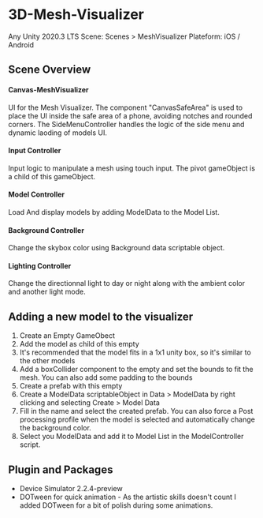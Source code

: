 # 3D-Mesh-Visualizer

Any Unity 2020.3 LTS
Scene: Scenes > MeshVisualizer
Plateform: iOS / Android

## Scene Overview

#### Canvas-MeshVisualizer

UI for the Mesh Visualizer. The component "CanvasSafeArea" is used to place the UI inside the safe area of a phone, avoiding notches and rounded corners.
The SideMenuController handles the logic of the side menu and dynamic laoding of models UI.

#### Input Controller

Input logic to manipulate a mesh using touch input. 
The pivot gameObject is a child of this gameObject.

#### Model Controller

Load And display models by adding ModelData to the Model List.

#### Background Controller

Change the skybox color using Background data scriptable object.

#### Lighting Controller

Change the directionnal light to day or night along with the ambient color and another light mode.

## Adding a new model to the visualizer

1. Create an Empty GameObect
2. Add the model as child of this empty
3. It's recommended that the model fits in a 1x1 unity box, so it's similar to the other models
4. Add a boxCollider component to the empty and set the bounds to fit the mesh. You can also add some padding to the bounds
5. Create a prefab with this empty
6. Create a ModelData scriptableObject in Data > ModelData by right clicking and selecting Create > Model Data
7. Fill in the name and select the created prefab. You can also force a Post processing profile when the model is selected and automatically change the background color.
8. Select you ModelData and add it to Model List in the ModelController script.


## Plugin and Packages

- Device Simulator 2.2.4-preview
- DOTween for quick animation - As the artistic skills doesn't count I added DOTween for a bit of polish during some animations.
